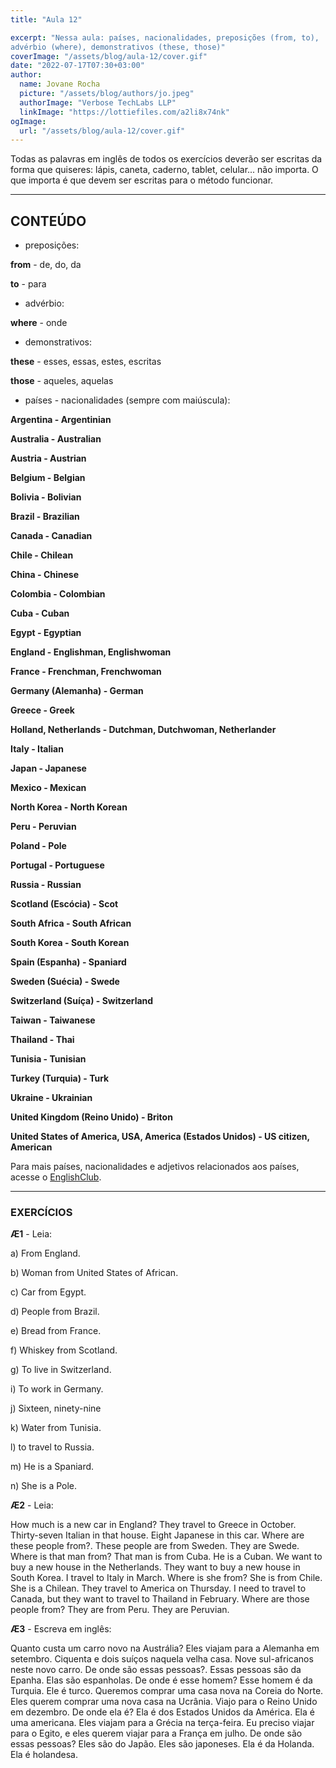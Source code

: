 ```yaml
---
title: "Aula 12"

excerpt: "Nessa aula: países, nacionalidades, preposições (from, to),
advérbio (where), demonstrativos (these, those)"
coverImage: "/assets/blog/aula-12/cover.gif"
date: "2022-07-17T07:30+03:00"
author:
  name: Jovane Rocha
  picture: "/assets/blog/authors/jo.jpeg"
  authorImage: "Verbose TechLabs LLP"
  linkImage: "https://lottiefiles.com/a2li8x74nk"
ogImage:
  url: "/assets/blog/aula-12/cover.gif"
---
```


Todas as palavras em inglês de todos os exercícios deverão ser escritas da forma que quiseres:
lápis, caneta, caderno, tablet, celular... não importa. O que importa é
que devem ser escritas para o método funcionar.

---

## CONTEÚDO

- preposições:

**from** - de, do, da

**to** - para

- advérbio:

**where** - onde

- demonstrativos:

**these** - esses, essas, estes, escritas

**those** - aqueles, aquelas

- países - nacionalidades (sempre com maiúscula):

**Argentina - Argentinian**

**Australia - Australian**

**Austria - Austrian**

**Belgium - Belgian**

**Bolivia - Bolivian**

**Brazil - Brazilian**

**Canada - Canadian**

**Chile - Chilean**

**China - Chinese**

**Colombia - Colombian**

**Cuba - Cuban**

**Egypt - Egyptian**

**England - Englishman, Englishwoman**

**France - Frenchman, Frenchwoman**

**Germany (Alemanha) - German**

**Greece - Greek**

**Holland, Netherlands - Dutchman, Dutchwoman, Netherlander**

**Italy - Italian**

**Japan - Japanese**

**Mexico - Mexican**

**North Korea - North Korean**

**Peru - Peruvian**

**Poland - Pole**

**Portugal - Portuguese**

**Russia - Russian**

**Scotland (Escócia) - Scot**

**South Africa - South African**

**South Korea - South Korean**

**Spain (Espanha) - Spaniard**

**Sweden (Suécia) - Swede**

**Switzerland (Suíça) - Switzerland**

**Taiwan - Taiwanese**

**Thailand - Thai**

**Tunisia - Tunisian**

**Turkey (Turquia) - Turk**

**Ukraine - Ukrainian**

**United Kingdom (Reino Unido) - Briton**

**United States of America, USA, America (Estados Unidos) - US citizen, American**

Para mais países, nacionalidades e adjetivos relacionados aos países, acesse o [EnglishClub](https://www.englishclub.com/vocabulary/world-countries-nationality.php).

---

### EXERCÍCIOS

**Æ1** - Leia:

a) From England.

b) Woman from United States of African.

c) Car from Egypt.

d) People from Brazil.

e) Bread from France.

f) Whiskey from Scotland.

g) To live in Switzerland.

i) To work in Germany.

j) Sixteen, ninety-nine

k) Water from Tunisia.

l) to travel to Russia.

m) He is a Spaniard.

n) She is a Pole.

**Æ2** - Leia:

How much is a new car in England? They travel to Greece in October. Thirty-seven Italian in that house. Eight Japanese in this car. Where are these people from?. These people are from Sweden. They are Swede. Where is that man from? That man is from Cuba. He is a Cuban. We want to buy a new house in the Netherlands. They want to buy a new house in South Korea. I travel to Italy in March. Where is she from? She is from Chile. She is a Chilean. They travel to America on Thursday. I need to travel to Canada, but they want to travel to Thailand in February. Where are those people from? They are from Peru. They are Peruvian.

**Æ3** - Escreva em inglês:

Quanto custa um carro novo na Austrália? Eles viajam para a Alemanha em setembro. Ciquenta e dois suíços naquela velha casa. Nove sul-africanos neste novo carro. De onde são essas pessoas?. Essas pessoas são da Epanha. Elas são espanholas. De onde é esse homem? Esse homem é da Turquia. Ele é turco. Queremos comprar uma casa nova na Coreia do Norte. Eles querem comprar uma nova casa na Ucrânia. Viajo para o Reino Unido em dezembro. De onde ela é? Ela é dos Estados Unidos da América. Ela é uma americana. Eles viajam para a Grécia na terça-feira. Eu preciso viajar para o Egito, e eles querem viajar para a França em julho. De onde são essas pessoas? Eles são do Japão. Eles são japoneses. Ela é da Holanda. Ela é holandesa.
